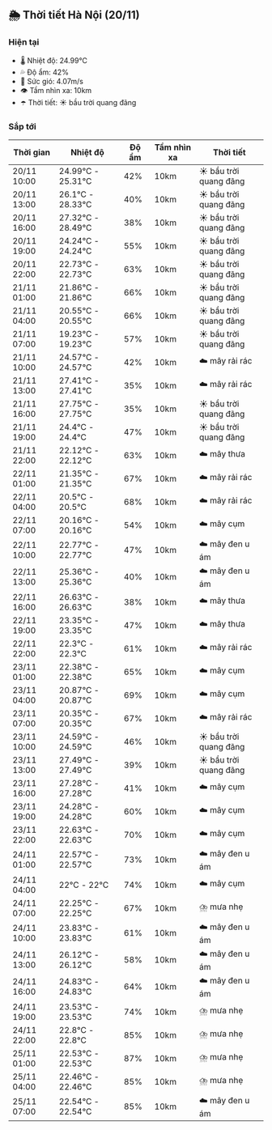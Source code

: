 ## 🌦️ Thời tiết Hà Nội (20/11)

### Hiện tại

- 🌡️ Nhiệt độ: 24.99℃
- 💦 Độ ẩm: 42%
- 💨 Sức gió: 4.07m/s
- 👁️ Tầm nhìn xa: 10km
- ☂️ Thời tiết: ☀️ bầu trời quang đãng

### Sắp tới

| Thời gian | Nhiệt độ | Độ ẩm | Tầm nhìn xa | Thời tiết |
| --- | --- | --- | --- | --- |
| 20/11 10:00 | 24.99℃ - 25.31℃ | 42% | 10km | ☀️ bầu trời quang đãng |
| 20/11 13:00 | 26.1℃ - 28.33℃ | 40% | 10km | ☀️ bầu trời quang đãng |
| 20/11 16:00 | 27.32℃ - 28.49℃ | 38% | 10km | ☀️ bầu trời quang đãng |
| 20/11 19:00 | 24.24℃ - 24.24℃ | 55% | 10km | ☀️ bầu trời quang đãng |
| 20/11 22:00 | 22.73℃ - 22.73℃ | 63% | 10km | ☀️ bầu trời quang đãng |
| 21/11 01:00 | 21.86℃ - 21.86℃ | 66% | 10km | ☀️ bầu trời quang đãng |
| 21/11 04:00 | 20.55℃ - 20.55℃ | 66% | 10km | ☀️ bầu trời quang đãng |
| 21/11 07:00 | 19.23℃ - 19.23℃ | 57% | 10km | ☀️ bầu trời quang đãng |
| 21/11 10:00 | 24.57℃ - 24.57℃ | 42% | 10km | ☁️ mây rải rác |
| 21/11 13:00 | 27.41℃ - 27.41℃ | 35% | 10km | ☁️ mây rải rác |
| 21/11 16:00 | 27.75℃ - 27.75℃ | 35% | 10km | ☀️ bầu trời quang đãng |
| 21/11 19:00 | 24.4℃ - 24.4℃ | 47% | 10km | ☀️ bầu trời quang đãng |
| 21/11 22:00 | 22.12℃ - 22.12℃ | 63% | 10km | ☁️ mây thưa |
| 22/11 01:00 | 21.35℃ - 21.35℃ | 67% | 10km | ☁️ mây rải rác |
| 22/11 04:00 | 20.5℃ - 20.5℃ | 68% | 10km | ☁️ mây rải rác |
| 22/11 07:00 | 20.16℃ - 20.16℃ | 54% | 10km | ☁️ mây cụm |
| 22/11 10:00 | 22.77℃ - 22.77℃ | 47% | 10km | ☁️ mây đen u ám |
| 22/11 13:00 | 25.36℃ - 25.36℃ | 40% | 10km | ☁️ mây đen u ám |
| 22/11 16:00 | 26.63℃ - 26.63℃ | 38% | 10km | ☁️ mây thưa |
| 22/11 19:00 | 23.35℃ - 23.35℃ | 47% | 10km | ☁️ mây thưa |
| 22/11 22:00 | 22.3℃ - 22.3℃ | 61% | 10km | ☁️ mây rải rác |
| 23/11 01:00 | 22.38℃ - 22.38℃ | 65% | 10km | ☁️ mây cụm |
| 23/11 04:00 | 20.87℃ - 20.87℃ | 69% | 10km | ☁️ mây cụm |
| 23/11 07:00 | 20.35℃ - 20.35℃ | 67% | 10km | ☁️ mây rải rác |
| 23/11 10:00 | 24.59℃ - 24.59℃ | 46% | 10km | ☀️ bầu trời quang đãng |
| 23/11 13:00 | 27.49℃ - 27.49℃ | 39% | 10km | ☀️ bầu trời quang đãng |
| 23/11 16:00 | 27.28℃ - 27.28℃ | 41% | 10km | ☁️ mây cụm |
| 23/11 19:00 | 24.28℃ - 24.28℃ | 60% | 10km | ☁️ mây cụm |
| 23/11 22:00 | 22.63℃ - 22.63℃ | 70% | 10km | ☁️ mây cụm |
| 24/11 01:00 | 22.57℃ - 22.57℃ | 73% | 10km | ☁️ mây đen u ám |
| 24/11 04:00 | 22℃ - 22℃ | 74% | 10km | ☁️ mây cụm |
| 24/11 07:00 | 22.25℃ - 22.25℃ | 67% | 10km | ⛈️ mưa nhẹ |
| 24/11 10:00 | 23.83℃ - 23.83℃ | 61% | 10km | ☁️ mây đen u ám |
| 24/11 13:00 | 26.12℃ - 26.12℃ | 58% | 10km | ☁️ mây đen u ám |
| 24/11 16:00 | 24.83℃ - 24.83℃ | 64% | 10km | ☁️ mây đen u ám |
| 24/11 19:00 | 23.53℃ - 23.53℃ | 74% | 10km | ⛈️ mưa nhẹ |
| 24/11 22:00 | 22.8℃ - 22.8℃ | 85% | 10km | ⛈️ mưa nhẹ |
| 25/11 01:00 | 22.53℃ - 22.53℃ | 87% | 10km | ⛈️ mưa nhẹ |
| 25/11 04:00 | 22.46℃ - 22.46℃ | 85% | 10km | ⛈️ mưa nhẹ |
| 25/11 07:00 | 22.54℃ - 22.54℃ | 85% | 10km | ☁️ mây đen u ám |
